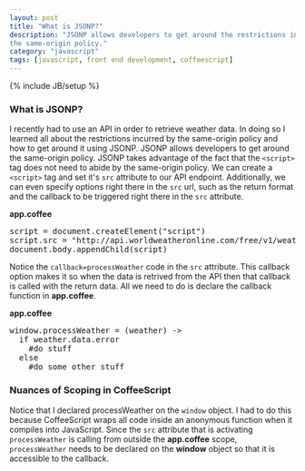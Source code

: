 ```yaml
---
layout: post
title: "What is JSONP?"
description: "JSONP allows developers to get around the restrictions incurred by
the same-origin policy."
category: "javascript"
tags: [javascript, front end development, coffeescript]
---
```

{% include JB/setup %}

<h3>What is JSONP?</h3>
<p>I recently had to use an API in order to retrieve weather data. In doing so I
learned all about the restrictions incurred by the same-origin policy and how to
get around it using JSONP. JSONP allows developers to get around the same-origin
policy. JSONP takes advantage of the fact that the <code>&lt;script&gt;</code> tag does not need to abide by the same-origin
policy. We can create a <code>&lt;script&gt;</code> tag and set it's <code>src</code>
attribute to our API endpoint. Additionally, we can even specify options right there in the <code>src</code>
url, such as the return format and the callback to be triggered right there in
the <code>src</code> attribute.</p>

<b>app.coffee</b>
<pre>
script = document.createElement("script")
script.src = "http://api.worldweatheronline.com/free/v1/weather.ashx?q=#{query}&format=json&callback=processWeather&key=j8xvysb7t9jp2dvw7pwcbgs3"
document.body.appendChild(script)
</pre>

<p>Notice the <code>callback=processWeather</code> code in the <code>src</code>
attribute. This callback option makes it so when the data is retrived from the
API then that callback is called with the return data. All we need to do is
declare the callback function in <b>app.coffee</b>.</p>


<b>app.coffee</b>
<pre>
window.processWeather = (weather) ->
  if weather.data.error
    #do stuff
  else
    #do some other stuff
</pre>

<h3>Nuances of Scoping in CoffeeScript</h3>
<p>Notice that I declared processWeather on the <code>window</code> object. I had to do this
because CoffeeScript wraps all code inside an anonymous function when it
compiles into JavaScript. Since the
<code>src</code> attribute that is activating <code>processWeather</code> is calling from outside the
<b>app.coffee</b> scope, <code>processWeather</code> needs to be declared on the
<b>window</b> object so that it is accessible to the callback.</p>
